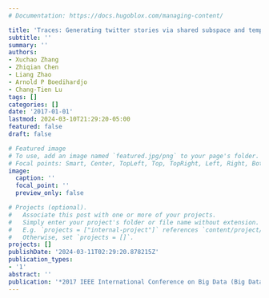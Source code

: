 ```yaml
---
# Documentation: https://docs.hugoblox.com/managing-content/

title: 'Traces: Generating twitter stories via shared subspace and temporal smoothness'
subtitle: ''
summary: ''
authors:
- Xuchao Zhang
- Zhiqian Chen
- Liang Zhao
- Arnold P Boedihardjo
- Chang-Tien Lu
tags: []
categories: []
date: '2017-01-01'
lastmod: 2024-03-10T21:29:20-05:00
featured: false
draft: false

# Featured image
# To use, add an image named `featured.jpg/png` to your page's folder.
# Focal points: Smart, Center, TopLeft, Top, TopRight, Left, Right, BottomLeft, Bottom, BottomRight.
image:
  caption: ''
  focal_point: ''
  preview_only: false

# Projects (optional).
#   Associate this post with one or more of your projects.
#   Simply enter your project's folder or file name without extension.
#   E.g. `projects = ["internal-project"]` references `content/project/deep-learning/index.md`.
#   Otherwise, set `projects = []`.
projects: []
publishDate: '2024-03-11T02:29:20.878215Z'
publication_types:
- '1'
abstract: ''
publication: '*2017 IEEE International Conference on Big Data (Big Data)*'
---
```


